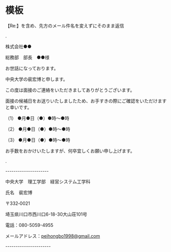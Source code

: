 # 模板

【Re:】を含め、先方のメール件名を変えずにそのまま返信

.

株式会社●●

総務部　部長　●●様

お世話になっております。

中央大学の裴宏博と申します。

この度は面接のご連絡をいただきましてありがとうございます。

面接の候補日をお送りいたしましたため、お手すきの際にご確認をいただけますと幸いです。

（1） ●月●日（●）●時〜●時

（2） ●月●日（●）●時〜●時

（3） ●月●日（●）●時〜●時

お手数をおかけいたしますが、何卒宜しくお願い申し上げます。

.

\---------------------

中央大学　理工学部　経営システム工学科

氏名　裴宏博

〒332‐0021

埼玉県川口市西川口6-18-30大山荘101号

電話：080-5059-4955

メールアドレス：peihongbo1998@gmail.com

\----------------------





# 